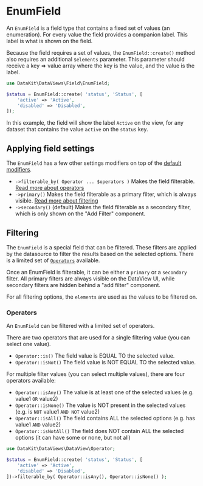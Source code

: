 # EnumField

An `EnumField` is a field type that contains a fixed set of values (an enumeration). For every value the field provides
a companion label. This label is what is shown on the field.

Because the field requires a set of values, the `EnumField::create()` method also requires an additional `$elements`
parameter. This parameter should receive a key => value array where the key is the value, and the value is the label.

```php
use DataKit\DataViews\Field\EnumField;

$status = EnumField::create( 'status', 'Status', [
    'active' => 'Active',
    'disabled' => 'Disabled',
]);
```

In this example, the field will show the label `Active` on the view, for any dataset that contains the value `active` on
the `status` key.

## Applying field settings

The `EnumField` has a few other settings modifiers on top of
the [default modifiers](./10-using-fields.md#applying-field-settings).

- `->filterable_by( Operator ... $operators )` Makes the field filterable. [Read more about operators](#operators)
- `->primary()` Makes the field filterable as a primary filter, which is always
  visible. [Read more about filtering](#filtering)
- `->secondary()` (default) Makes the field filterable as a secondary filter, which is only shown on the "Add Filter"
  component.

## Filtering

The `EnumField` is a special field that can be filtered. These filters are applied by the datasource to filter the
results based on the selected options. There is a limited set of [`Operators`](#operators) available.

Once an EnumField is filterable, it can be either a `primary` or a `secondary` filter. All primary filters are always
visible on the DataView UI, while secondary filters are hidden behind a "add filter" component.

For all filtering options, the `elements` are used as the values to be filtered on.

### Operators

An `EnumField` can be filtered with a limited set of operators.

There are two operators that are used for a single filtering value (you can select one value).

- `Operator::is()` The field value is EQUAL TO the selected value.
- `Operator::isNot()` The field value is NOT EQUAL TO the selected value.

For multiple filter values (you can select multiple values), there are four operators available:

- `Operator::isAny()` The value is at least one of the selected values (e.g. value1 `OR` value2)
- `Operator::isNone()` The value is NOT present in the selected values (e.g. is `NOT` value1 `AND NOT` value2)
- `Operator::isAll()` The field contains ALL the selected options (e.g. has value1 `AND` value2)
- `Operator::isNotAll()` The field does NOT contain ALL the selected options (it can have some or none, but not all)

```php
use DataKit\DataViews\DataView\Operator;

$status = EnumField::create( 'status', 'Status', [
    'active' => 'Active',
    'disabled' => 'Disabled',
])->filterable_by( Operator::isAny(), Operator::isNone() );
```
